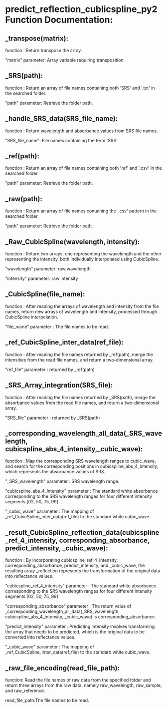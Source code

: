 # predict_reflection_cublicspline_py2 Function Documentation:

## _transpose(matrix):

  function : Return transpose the array.
  
  "matrix" parameter: Array variable requiring transposition.


## _SRS(path):

  function : Return an array of file names containing both 'SRS' and '.txt' in the searched folder.
  
  "path" parameter: Retrieve the folder path.
  

## _handle_SRS_data(SRS_file_name):

  function : Return wavelength and absorbance values from SRS file names.
  
  "SRS_file_name": File names containing the term 'SRS'.
  

## _ref(path):

  function : Return an array of file names containing both 'ref' and '.csv' in the searched folder.
  
  "path" parameter: Retrieve the folder path.
  
  
## _raw(path):

  function : Return an array of file names containing the '.csv' pattern in the searched folder.
  
  "path" parameter: Retrieve the folder path.
  

## _Raw_CubicSpline(wavelength, intensity):

  function : Return two arrays, one representing the wavelength and the other representing the intensity, both individually interpolated using CubicSpline.
  
  "wavelength" parameter: raw wavelength
  
  "intensity" parameter: raw intensity
  

## _CubicSpline(file_name): 

  function : After reading the arrays of wavelength and intensity from the file names, return new arrays of wavelength and intensity, processed through CubicSpline interpolation.
  
  "file_name" parameter : The file names to be read.
  

## _ref_CubicSpline_inter_data(ref_file):

  function : After reading the file names returned by _ref(path), merge the intensities from the read file names, and return a two-dimensional array.
  
  "ref_file" parameter : returned by _ref(path)
  

## _SRS_Array_integration(SRS_file):

  function : After reading the file names returned by _SRS(path), merge the absorbance values from the read file names, and return a two-dimensional array.
  
  "SRS_file" parameter : returned by _SRS(path)
  

## _corresponding_wavelength_all_data(_SRS_wavelength, cubicspline_abs_4_intensity,_cubic_wave):

  function : Map the corresponding SRS wavelength ranges to cubic_wave, and search for the corresponding positions in cubicspline_abs_4_intensity, which represents the absorbance values of SRS.
  
  "_SRS_wavelength" parameter : SRS wavelength range.
  
  "cubicspline_abs_4_intensity" parameter : The standard white absorbance corresponding to the SRS wavelength ranges for four different intensity segments.[02, 50, 75, 99]
  
  "_cubic_wave" parameter : The mapping of _ref_CubicSpline_inter_data(ref_file) to the standard white cubic_wave.
  

## _result_CubicSpline_reflection_data(cubicspline_ref_4_intensity, corresponding_absorbance, predict_intensity, _cubic_wave):

  function : By incorporating cubicspline_ref_4_intensity, corresponding_absorbance, predict_intensity, and _cubic_wave, the resulting array _reflection represents the transformation of the original data into reflectance values.
  
  "cubicspline_ref_4_intensity" parameter : The standard white absorbance corresponding to the SRS wavelength ranges for four different intensity segments.[02, 50, 75, 99]
  
  "corresponding_absorbance" parameter : The return value of _corresponding_wavelength_all_data(_SRS_wavelength, cubicspline_abs_4_intensity, _cubic_wave) is corresponding_absorbance.
  
  "predict_intensity" parameter : Predicting intensity involves transforming the array that needs to be predicted, which is the original data to be converted into reflectance values.

  "_cubic_wave" parameter :  The mapping of _ref_CubicSpline_inter_data(ref_file) to the standard white cubic_wave.
  
## _raw_file_encoding(read_file_path):

  function: Read the file names of raw data from the specified folder and return three arrays from the raw data, namely raw_wavelength, raw_sample, and raw_reference.

  read_file_path:The file names to be read.

  
